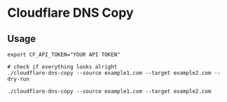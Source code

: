 # Cloudflare DNS Copy

## Usage
```
export CF_API_TOKEN="YOUR API TOKEN"

# check if everything looks alright
./cloudflare-dns-copy --source example1.com --target example2.com --dry-run

./cloudflare-dns-copy --source example1.com --target example2.com
```